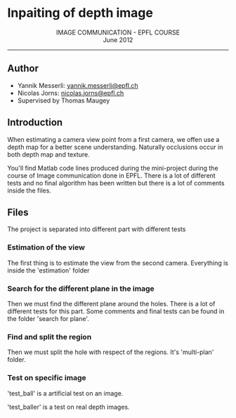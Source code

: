 # Inpaiting of depth image
<center> IMAGE COMMUNICATION - EPFL COURSE </center>
<center> June 2012 </center>

---
## Author
* Yannik Messerli: yannik.messerli@epfl.ch
* Nicolas Jorns: nicolas.jorns@epfl.ch
* Supervised by Thomas Maugey

## Introduction

When estimating a camera view point
from a first camera, we offen use a depth map
for a better scene understanding.
Naturally occlusions occur
in both depth map and texture.

You'll find Matlab code lines produced during the mini-project during the course of Image communication done in EPFL. There is a lot of different tests and no final algorithm has been written but there is a lot of comments inside the files. 

## Files
The project is separated into different part with different tests

### Estimation of the view

The first thing is to estimate the view from the second camera. Everything is inside the 'estimation' folder

### Search for the different plane in the image

Then we must find the different plane around the holes. There is a lot of different tests for this part. Some comments and final tests can be found in the folder 'search for plane'.

### Find and split the region

Then we must split the hole with respect of the regions. 
It's 'multi-plan' folder.

### Test on specific image

'test_ball' is a artificial test on an image.

'test_baller' is a test on real depth images. 